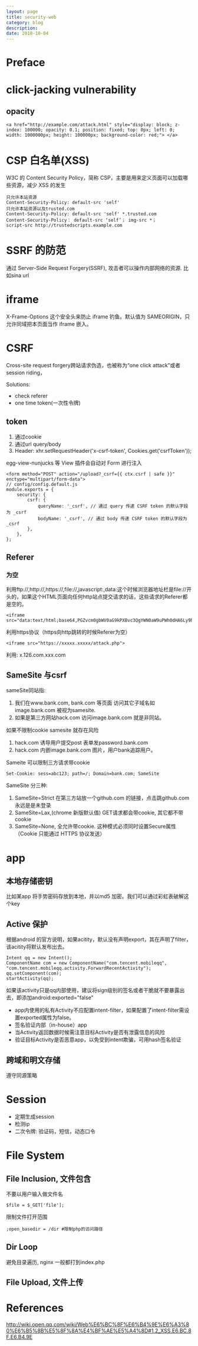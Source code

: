 ```yaml
---
layout: page
title: security-web
category: blog
description: 
date: 2018-10-04
---
```

# Preface


# click-jacking vulnerability

## opacity

	<a href="http://example.com/attack.html" style="display: block; z-index: 100000; opacity: 0.1; position: fixed; top: 0px; left: 0; width: 1000000px; height: 100000px; background-color: red;"> </a>

# CSP 白名单(XSS)
W3C 的 Content Security Policy，简称 CSP，主要是用来定义页面可以加载哪些资源，减少 XSS 的发生

    只允许本站资源
    Content-Security-Policy: default-src 'self'
    只允许本站资源以及trusted.com
    Content-Security-Policy: default-src 'self' *.trusted.com
    Content-Security-Policy： default-src ‘self’； img-src *；
    script-src http://trustedscripts.example.com

# SSRF 的防范
通过 Server-Side Request Forgery(SSRF), 攻击者可以操作内部网络的资源. 比如sina url

# iframe
X-Frame-Options 这个安全头来防止 iframe 钓鱼。默认值为 SAMEORIGIN，只允许同域把本页面当作 iframe 嵌入。

# CSRF
Cross-site request forgery跨站请求伪造，也被称为“one click attack”或者session riding，

Solutions:

- check referer
- one time token(一次性令牌)

## token
1. 通过cookie
2. 通过url query/body
3. Header: xhr.setRequestHeader('x-csrf-token', Cookies.get('csrfToken'));

egg-view-nunjucks 等 View 插件会自动对 Form 进行注入

    <form method="POST" action="/upload?_csrf={{ ctx.csrf | safe }}" enctype="multipart/form-data">
    // config/config.default.js
    module.exports = {
        security: {
            csrf: {
                queryName: '_csrf', // 通过 query 传递 CSRF token 的默认字段为 _csrf
                bodyName: '_csrf', // 通过 body 传递 CSRF token 的默认字段为 _csrf
            },
        },
    };

## Referer

### 为空
利用ftp://,http://,https://,file://,javascript:,data:这个时候浏览器地址栏是file://开头的，如果这个HTML页面向任何http站点提交请求的话，这些请求的Referer都是空的。

    <iframe src="data:text/html;base64,PGZvcm0gbWV0aG9kPXBvc3QgYWN0aW9uPWh0dHA6Ly9hLmIuY29tL2Q+PGlucHV0IHR5cGU9dGV4dCBuYW1lPSdpZCcgdmFsdWU9JzEyMycvPjwvZm9ybT48c2NyaXB0PmRvY3VtZW50LmZvcm1zWzBdLnN1Ym1pdCgpOzwvc2NyaXB0Pg==">

利用https协议（https向http跳转的时候Referer为空）

    <iframe src="https://xxxxx.xxxxx/attack.php">

利用:
    x.126.com.xxx.com

## SameSite 与csrf
sameSite同站指: 
1. 我们在www.bank.com, bank.com 等页面 访问其它子域名如image.bank.com 被视为samesite. 
2. 如果是第三方网站hack.com 访问image.bank.com 就是非同站。

如果不限制cookie samesite 就存在风险
1. hack.com 诱导用户提交post 表单发password.bank.com
1. hack.com 内嵌image.bank.com 图片，用户bank追踪用户。

Sameite 可以限制三方请求带cookie

    Set-Cookie: sess=abc123; path=/; Domain=bank.com; SameSite

SameSite 分三种:
1. SameSite=Strict  在第三方站放一个github.com 的链接，点击跳github.com 永远是是未登录
2. SameSite=Lax,(chrome 新版默认值)  GET请求都会带cookie, 其它都不带cookie
3. SameSite=None,  全允许带cookie. 这种模式必须同时设置Secure属性（Cookie 只能通过 HTTPS 协议发送）


# app

## 本地存储密钥

比如某app 将手势密码存放到本地，并以md5 加密。我们可以通过彩虹表破解这个key

## Active 保护
根据android 的官方说明，如果acitity，默认没有声明export，其在声明了filter，该acitity将默认发布出去。

	Intent qq = new Intent();
	ComponentName com = new ComponentName("com.tencent.mobileqq", "com.tencent.mobileqq.activity.ForwardRecentActivity");
	qq.setComponent(com);
	startActivity(qq);

如果该activity只是qq内部使用，建议将sign级别的签名或者干脆就不要暴露出去，即添加android:exported="false"

- app内使用的私有Activity不应配置intent-filter，如果配置了intent-filter需设置exported属性为false。
- 签名验证内部（in-house）app
- 当Activity返回数据时候需注意目标Activity是否有泄露信息的风险
- 验证目标Activity是否恶意app，以免受到intent欺骗，可用hash签名验证

## 跨域和明文存储
遵守同源策略

# Session
- 定期生成session
- 检测ip
- 二次令牌: 验证码，短信，动态口令

# File System

## File Inclusion, 文件包含
不要以用户输入做文件名

	$file = $_GET['file'];

限制文件打开范围

	;open_basedir = /dir #限制php的访问路径

## Dir Loop
避免目录遍历, nginx 一般都打到index.php

## File Upload, 文件上传

# References
http://wiki.open.qq.com/wiki/Web%E6%BC%8F%E6%B4%9E%E6%A3%80%E6%B5%8B%E5%8F%8A%E4%BF%AE%E5%A4%8D#1.2_XSS.E6.BC.8F.E6.B4.9E
